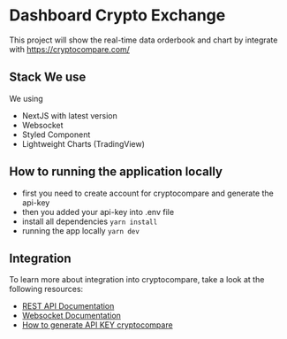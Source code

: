 # Dashboard Crypto Exchange

This project will show the real-time data orderbook and chart by integrate with https://cryptocompare.com/

## Stack We use
We using 
- NextJS with latest version
- Websocket
- Styled Component
- Lightweight Charts (TradingView)


## How to running the application locally
- first you need to create account for cryptocompare and generate the api-key
- then you added your api-key into .env file
- install all dependencies `yarn install`
- running the app locally `yarn dev`


## Integration
To learn more about integration into cryptocompare, take a look at the following resources:

- [REST API Documentation](https://min-api.cryptocompare.com/documentation)
- [Websocket Documentation](https://min-api.cryptocompare.com/documentation/websockets)
- [How to generate API KEY cryptocompare](https://www.cryptocompare.com/coins/guides/how-to-use-our-api/)